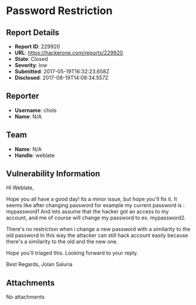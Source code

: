 # Password Restriction

## Report Details
- **Report ID**: 229920
- **URL**: https://hackerone.com/reports/229920
- **State**: Closed
- **Severity**: low
- **Submitted**: 2017-05-19T16:32:23.658Z
- **Disclosed**: 2017-08-19T14:08:34.557Z

## Reporter
- **Username**: chols
- **Name**: N/A

## Team
- **Name**: N/A
- **Handle**: weblate

## Vulnerability Information
Hi Weblate,

Hope you all have a good day!
Its a minor issue, but hope you'll fix it.
It seems like after changing password for example my current password is : mypassword1
And lets assume that the hacker got an access to my account, and me of course will change my password to ex. mypassword2.

There's no restriction when i change a new password with a similarity to the old password 
In this way the attacker can still hack account easily because there's a similarity to the old and the new one.

Hope you'll triaged this.
Looking forward to your reply.

Best Regards,
Jolan Saluria

## Attachments
No attachments
